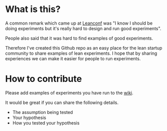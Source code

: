 What is this? 
================

A common remark which came up at [Leanconf](http://www.leanconf.co.uk/) was "I know I should be doing experiments but it's really hard to design and run good experiments". 

People also said that it was hard to find examples of good experiments. 

Therefore I've created this Github repo as an easy place for the lean startup community to share examples of lean experiments. I hope that by sharing experiences we can make it easier for people to run experiments.

How to contribute
==============
Please add examples of experiments you have run to the [wiki](https://github.com/darwinp/lean-experiments/wiki).

It would be great if you can share the following details.

- The assumption being tested
- Your hypothesis
- How you tested your hypothesis

